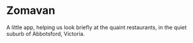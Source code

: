 # Zomavan

A little app, helping us look briefly at the quaint restaurants, in the quiet suburb of Abbotsford, Victoria.
